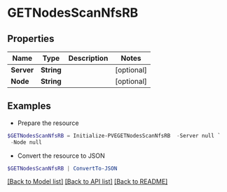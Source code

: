 # GETNodesScanNfsRB
## Properties

Name | Type | Description | Notes
------------ | ------------- | ------------- | -------------
**Server** | **String** |  | [optional] 
**Node** | **String** |  | [optional] 

## Examples

- Prepare the resource
```powershell
$GETNodesScanNfsRB = Initialize-PVEGETNodesScanNfsRB  -Server null `
 -Node null
```

- Convert the resource to JSON
```powershell
$GETNodesScanNfsRB | ConvertTo-JSON
```

[[Back to Model list]](../README.md#documentation-for-models) [[Back to API list]](../README.md#documentation-for-api-endpoints) [[Back to README]](../README.md)

